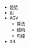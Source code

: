 <!-- 侧边栏 docs/_sidebar.md -->
* [趋势](cn/explore/readme.md)
* [AI](cn/explore/ai.md)
* AGV
  * 算法
  * 结构
  * 电控
* XR
  
